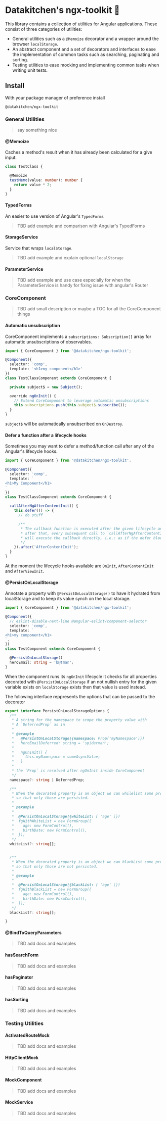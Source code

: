 # Datakitchen's ngx-toolkit :rocket:

This library contains a collection of utilities for Angular applications. These consist of three categories of utilities:
 - General utilities such as a `@Memoize` decorator and a wrapper around the browser `localStorage`.
 - An abstract component and a set of decorators and interfaces to ease the implementation of common tasks such as searching, paginating and sorting.
 - Testing utilities to ease mocking and implementing common tasks when writing unit tests.

## Install
With your package manager of preference install
```
@datakitchen/ngx-toolkit
```

### General Utilities

> say something nice

#### @Memoize
Caches a method's result when it has already been calculated for a give input.

```typescript
class TestClass {

  @Memoize
  testMemo(value: number): number {
    return value * 2;
  }
}
```
#### TypedForms
An easier to use version of Angular's `TypedForms`

> TBD add example and comparison with Angular's TypedForms

#### StorageService
Service that wraps `localStorage`.

> TBD add example and explain optional `localStorage`


#### ParameterService

> TBD add example and use case especially for when the ParameterService is handy for fixing issue with angular's Router

### CoreComponent
> TBD add small description or maybe a TOC for all the CoreComponent things

#### Automatic unsubscription
CoreComponent implements a `subscriptions: Subscription[]` array for automatic unsubscriptions of observables.

```typescript
import { CoreComponent } from '@datakitchen/ngx-toolkit';

@Component({
  selector: 'comp',
  template: '<h1>my component</h1>'
})
class TestClassComponent extends CoreComponent {

  private subject$ = new Subject();

  override ngOnInit() {
    // Extend CoreComponent to leverage automatic unsubscriptions
    this.subscriptions.push(this.subject$.subscribe());
  }
}
```
`subject$` will be automatically unsubscribed on `OnDestroy`.

#### Defer a function after a lifecycle hooks
Sometimes you may want to defer a method/function call after any of the Angular's lifecycle hooks.

```typescript
import { CoreComponent } from '@datakitchen/ngx-toolkit';

@Component({
  selector: 'comp',
  template: `
<h1>My Component</h1>
`
})
class TestClassComponent extends CoreComponent {

  callAfterNgAfterContentInit() {
    this.defer(() => {
      // do stuff

      /**
       * The callback function is executed after the given lifecycle and,
       * after that, every subsequent call to `callAfterNgAfterContentInit`
       * will execute the callback directly, i.e.: as if the defer block wans't there.
       */
    }).after('AfterContentInit');
  }
}
```
At the moment the lifecycle hooks available are `OnInit`, `AfterContentInit` and `AfterViewInit`.

#### @PersistOnLocalStorage
Annotate a property with `@PersistOnLocalStorage()` to have it hydrated from localStorage and to keep its value synch on the local storage.

```typescript
import { CoreComponent } from '@datakitchen/ngx-toolkit';

@Component({
  // eslint-disable-next-line @angular-eslint/component-selector
  selector: 'comp',
  template: `
<h1>my component</h1>
`,
})
class TestComponent extends CoreComponent {

  @PersistOnLocalStorage()
  heroEmail: string = 'b@tman';
}
```
When the component runs its `ngOnInit` lifecycle it checks for all properties decorated with `@PersistOnLocalStorage` if an not nullish entry for the given variable exists on `localStorage` exists then that value is used instead.


The following interface reppresents the options that can be passed to the decorator
```typescript
export interface PersistOnLocalStorageOptions {
  /**
   * A string for the namespace to scope the property value with
   * A `DeferredProp` as in
   *
   * @example
   *   @PersistOnLocalStorage({namespace: Prop('myNamespace')})
   *   heroEmailDeferred: string = 'spiderman';
   *
   *   ngOnInit() {
   *     this.myNamespace = someAsyncValue;
   *   }
   *
   * the `Prop` is resolved after ngOnInit inside CoreComponent
   */
  namespace?: string | DeferredProp;

  /**
   * When the decorated property is an object we can whilelist some properties
   * so that only those are persisted.
   *
   * @example
   *
   *  @PersistOnLocalStorage({whiteList: [ 'age' ]})
   *  fgWithWhiteList = new FormGroup({
   *    age: new FormControl(),
   *    birthDate: new FormControl(),
   *  });
   */
  whiteList?: string[];


  /**
   * When the decorated property is an object we can blackList some properties
   * so that only those are not persisted.
   *
   * @example
   *
   *  @PersistOnLocalStorage({blackList: [ 'age' ]})
   *  fgWithBlackList = new FormGroup({
   *    age: new FormControl(),
   *    birthDate: new FormControl(),
   *  });
   */
  blackList?: string[];

}
```

#### @BindToQueryParameters
> TBD add docs and examples

#### hasSearchForm
> TBD add docs and examples

#### hasPaginator
> TBD add docs and examples

#### hasSorting
> TBD add docs and examples


### Testing Utilities

####  ActivatedRouteMock
> TBD add docs and examples

#### HttpClientMock
> TBD add docs and examples

#### MockComponent
> TBD add docs and examples

#### MockService
> TBD add docs and examples
